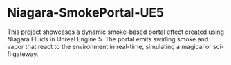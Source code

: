 # Niagara-SmokePortal-UE5
This project showcases a dynamic smoke-based portal effect created using Niagara Fluids in Unreal Engine 5. The portal emits swirling smoke and vapor that react to the environment in real-time, simulating a magical or sci-fi gateway.
